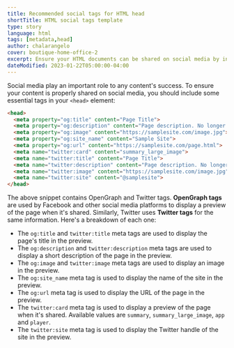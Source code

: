 ```yaml
---
title: Recommended social tags for HTML head
shortTitle: HTML social tags template
type: story
language: html
tags: [metadata,head]
author: chalarangelo
cover: boutique-home-office-2
excerpt: Ensure your HTML documents can be shared on social media by including these lines in your `<head>` element.
dateModified: 2023-01-22T05:00:00-04:00
---
```


Social media play an important role to any content's success. To ensure your content is properly shared on social media, you should include some essential tags in your `<head>` element:

```html
<head>
  <meta property="og:title" content="Page Title">
  <meta property="og:description" content="Page description. No longer than 155 characters.">
  <meta property="og:image" content="https://samplesite.com/image.jpg">
  <meta property="og:site_name" content="Sample Site">
  <meta property="og:url" content="https://samplesite.com/page.html">
  <meta name="twitter:card" content="summary_large_image">
  <meta name="twitter:title" content="Page Title">
  <meta name="twitter:description" content="Page description. No longer than 155 characters.">
  <meta name="twitter:image" content="https://samplesite.com/image.jpg">
  <meta name="twitter:site" content="@samplesite">
</head>
```

The above snippet contains OpenGraph and Twitter tags. **OpenGraph tags** are used by Facebook and other social media platforms to display a preview of the page when it's shared. Similarly, Twitter uses **Twitter tags** for the same information. Here's a breakdown of each one:

- The `og:title` and `twitter:title` meta tags are used to display the page's title in the preview.
- The `og:description` and `twitter:description` meta tags are used to display a short description of the page in the preview.
- The `og:image` and `twitter:image` meta tags are used to display an image in the preview.
- The `og:site_name` meta tag is used to display the name of the site in the preview.
- The `og:url` meta tag is used to display the URL of the page in the preview.
- The `twitter:card` meta tag is used to display a preview of the page when it's shared. Available values are `summary`, `summary_large_image`, `app` and `player`.
- The `twitter:site` meta tag is used to display the Twitter handle of the site in the preview.